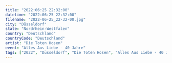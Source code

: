 ```yaml
---
title: "2022:06:25 22:32:00"
datetime: "2022:06:25 22:32:00"
filename: "2022-06-25_22-32-00.jpg"
city: "Düsseldorf"
state: "Nordrhein-Westfalen"
country: "Deutschland"
countryCode: "Deutschland"
artist: "Die Toten Hosen"
event: "Alles Aus Liebe - 40 Jahre"
tags: ["2022", "Düsseldorf", "Die Toten Hosen", "Alles Aus Liebe - 40 Jahre", Konzert, "Deutschland"]
---
```

